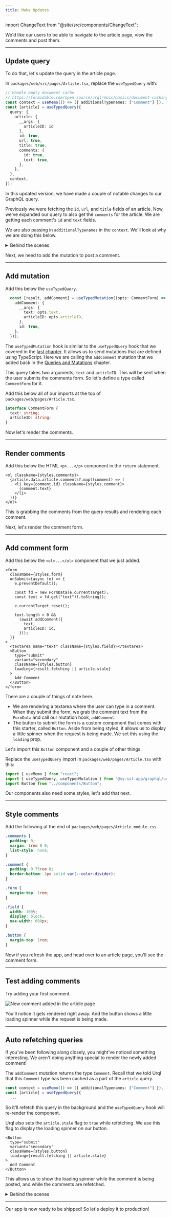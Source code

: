 ```yaml
---
title: Make Updates
---
```


import ChangeText from "@site/src/components/ChangeText";

We'd like our users to be able to navigate to the article page, view the comments and post them.

---

## Update query

To do that, let's update the query in the article page.

<ChangeText>

In `packages/web/src/pages/Article.tsx`, replace the `useTypedQuery` with:

</ChangeText>

```ts title="packages/web/src/pages/Article.tsx" {1-3,12-15,19}
// Handle empty document cache
// https://formidable.com/open-source/urql/docs/basics/document-caching/#adding-typenames
const context = useMemo(() => ({ additionalTypenames: ["Comment"] }), []);
const [article] = useTypedQuery({
  query: {
    article: {
      __args: {
        articleID: id
      },
      id: true,
      url: true,
      title: true,
      comments: {
        id: true,
        text: true,
      },
    },
  },
  context,
});
```
In this updated version, we have made a couple of notable changes to our GraphQL query.

Previously we were fetching the `id`, `url`, and `title` fields of an article. Now, we've expanded our query to also get the `comments` for the article. We are getting each comment's `id` and `text` fields.

We are also passing in `additionalTypenames` in the `context`. We'll look at why we are doing this below.

<details>
<summary>Behind the scenes</summary>

As we looked at in the [last chapter](render-queries.md#typesafe-graphql-client), we are using Urql as our GraphQL client. One notable feature of Urql is the way it caches our requests.

It avoids sending the same request to a GraphQL API repeatedly by caching the result of each query. It works like the cache in a browser. So if you go to your app homepage, navigate to an article, and navigate back; the homepage will load instantly. Urql automatically tracks what's been fetched and refetches queries when the data has been mutated.

By default, this is an in-memory cache, but you can configure Urql to store this in the browser's local storage. Urql's powerful caching mechanism is partly why we recommend it in our starter.

Behind the scenes, Urql creates a key for each request that's sent based on a query and its variables. It also requests additional type information from the GraphQL API. This adds an additional `__typename` field to a query's results. This field specifies the type being returned, and Urql keeps track of this.

So when we send a mutation and Urql notices that it has a type that was previously requested in a cached query, it'll invalidate that query's cache automatically!

This works great except for the case where a query returns an empty set of results and there is no `__typename` field. Without this info, Urql wouldn't know that it needs to invalidate the cache.

</details>

Next, we need to add the mutation to post a comment.

---

## Add mutation

<ChangeText>

Add this below the `useTypedQuery`.

</ChangeText>

```ts title="packages/web/src/pages/Article.tsx"
  const [result, addComment] = useTypedMutation((opts: CommentForm) => ({
    addComment: {
      __args: {
        text: opts.text,
        articleID: opts.articleID,
      },
      id: true,
    },
  }));
```

The `useTypedMutation` hook is similar to the `useTypedQuery` hook that we covered in the [last chapter](render-queries.md#typesafe-graphql-client). It allows us to send mutations that are defined using TypeScript. Here we are calling the `addComment` mutation that we added back in the [Queries and Mutations](queries-and-mutations.md#create-a-new-mutation) chapter.

This query takes two arguments; `text` and `articleID`. This will be sent when the user submits the comments form. So let's define a type called `CommentForm` for it.

<ChangeText>

Add this below all of our imports at the top of `packages/web/pages/Article.tsx`.

</ChangeText>

```ts title="packages/web/src/pages/Article.tsx"
interface CommentForm {
  text: string;
  articleID: string;
}
```

Now let's render the comments.

---

## Render comments

<ChangeText>

Add this below the HTML `<p>...</p>` component in the `return` statement.

</ChangeText>

```tsx title="packages/web/src/pages/Article.tsx"
<ol className={styles.comments}>
  {article.data.article.comments?.map((comment) => (
    <li key={comment.id} className={styles.comment}>
      {comment.text}
    </li>
  ))}
</ol>
```

This is grabbing the comments from the query results and rendering each comment.

Next, let's render the comment form.

---

## Add comment form

<ChangeText>

Add this below the `<ol>...</ol>` component that we just added.

</ChangeText>

```tsx title="packages/web/src/pages/Article.tsx"
<form
  className={styles.form}
  onSubmit={async (e) => {
    e.preventDefault();

    const fd = new FormData(e.currentTarget);
    const text = fd.get("text")!.toString();

    e.currentTarget.reset();

    text.length > 0 &&
      (await addComment({
        text,
        articleID: id,
      }));
  }}
>
  <textarea name="text" className={styles.field}></textarea>
  <Button
    type="submit"
    variant="secondary"
    className={styles.button}
    loading={result.fetching || article.stale}
  >
    Add Comment
  </Button>
</form>
```

There are a couple of things of note here.

- We are rendering a textarea where the user can type in a comment. When they submit the form, we grab the comment text from the `FormData` and call our mutation hook, `addComment`.
- The button to submit the form is a custom component that comes with this starter, called `Button`. Aside from being styled, it allows us to display a little spinner when the request is being made. We set this using the `loading` prop.

Let's import this `Button` component and a couple of other things.

<ChangeText>

Replace the `useTypedQuery` import in `packages/web/pages/Article.tsx` with this:

</ChangeText>

```ts title="packages/web/src/pages/Article.tsx"
import { useMemo } from "react";
import { useTypedQuery, useTypedMutation } from "@my-sst-app/graphql/urql";
import Button from "../components/Button";
```

Our components also need some styles, let's add that next.

---

## Style comments

<ChangeText>

Add the following at the end of `packages/web/pages/Article.module.css`.

</ChangeText>

```css title="packages/web/src/pages/Article.module.css"
.comments {
  padding: 0;
  margin: 1rem 0 0;
  list-style: none;
}

.comment {
  padding: 0.75rem 0;
  border-bottom: 1px solid var(--color-divider);
}

.form {
  margin-top: 1rem;
}

.field {
  width: 100%;
  display: block;
  max-width: 600px;
}

.button {
  margin-top: 1rem;
}
```

Now if you refresh the app, and head over to an article page, you'll see the comment form.

---

## Test adding comments

Try adding your first comment.

![New comment added in the article page](/img/make-updates/new-comment-added-in-the-articles-page.png)

You'll notice it gets rendered right away. And the button shows a little loading spinner while the request is being made.

---

## Auto refetching queries

If you've been following along closely, you might've noticed something interesting. We aren't doing anything special to render the newly added comment!

The `addComment` mutation returns the type `Comment`. Recall that we told Urql that this `Comment` type has been cached as a part of the `article` query.

```ts
const context = useMemo(() => ({ additionalTypenames: ["Comment"] }), []);
const [article] = useTypedQuery({
  ...
```

So it'll refetch this query in the background and the `useTypedQuery` hook will re-render the component.

Urql also sets the `article.stale` flag to `true` while refetching. We use this flag to display the loading spinner on our button.

```tsx {5}
<Button
  type="submit"
  variant="secondary"
  className={styles.button}
  loading={result.fetching || article.stale}
>
  Add Comment
</Button>
```

This allows us to show the loading spinner while the comment is being posted, and while the comments are refetched.

<details>
<summary>Behind the scenes</summary>

The `addComment` mutation returns an object with `__typename`, `Comment`. If you inspect the network requests, it'll look something like this.

```json
{
  "data": {
    "addComment": {
      "id": "01GB6C5DK6YBDDYE9CSZGF8DN4",
      "__typename": "Comment"
    }
  }
}
```

We als tell Urql that our `article` query contains the type `Comments` by passing in the `additionalTypenames` as a context.

```ts
const context = useMemo(() => ({ additionalTypenames: ["Comment"] }), []);
```

Recall that we need to do this because initially the `article` query might not have any comments. So it won't be able to rely on the `__typename` that's returned.

Now when Urql sees a mutation that affects the `Comment` type, it'll look for all the queries on the page that contain that type and refetch them in the background.

</details>

---

Our app is now ready to be shipped! So let's deploy it to production!
